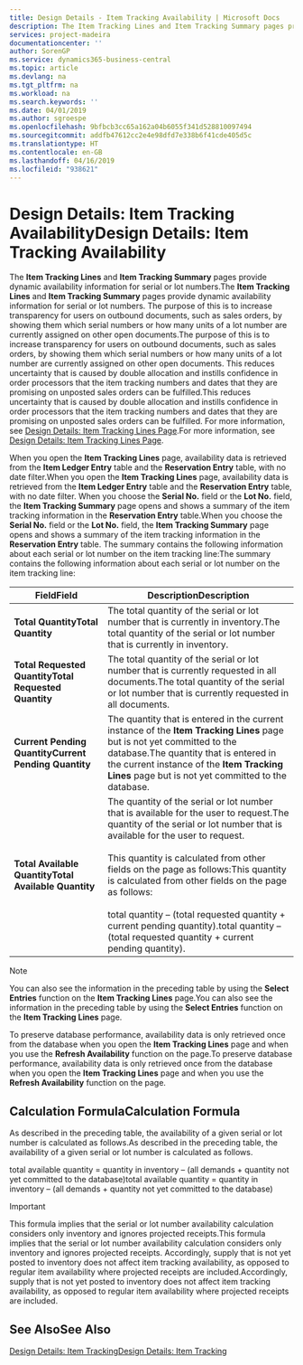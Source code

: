 ```yaml
---
title: Design Details - Item Tracking Availability | Microsoft Docs
description: The Item Tracking Lines and Item Tracking Summary pages provide dynamic availability information for serial or lot numbers. The purpose of this is to increase transparency for users on outbound documents, such as sales orders, by showing them which serial numbers or how many units of a lot number are currently assigned on other open documents.
services: project-madeira
documentationcenter: ''
author: SorenGP
ms.service: dynamics365-business-central
ms.topic: article
ms.devlang: na
ms.tgt_pltfrm: na
ms.workload: na
ms.search.keywords: ''
ms.date: 04/01/2019
ms.author: sgroespe
ms.openlocfilehash: 9bfbcb3cc65a162a04b6055f341d528810097494
ms.sourcegitcommit: addfb47612cc2e4e98dfd7e338b6f41cde405d5c
ms.translationtype: HT
ms.contentlocale: en-GB
ms.lasthandoff: 04/16/2019
ms.locfileid: "938621"
---
```

# <a name="design-details-item-tracking-availability"></a><span data-ttu-id="0052d-104">Design Details: Item Tracking Availability</span><span class="sxs-lookup"><span data-stu-id="0052d-104">Design Details: Item Tracking Availability</span></span>
<span data-ttu-id="0052d-105">The **Item Tracking Lines** and **Item Tracking Summary** pages provide dynamic availability information for serial or lot numbers.</span><span class="sxs-lookup"><span data-stu-id="0052d-105">The **Item Tracking Lines** and **Item Tracking Summary** pages provide dynamic availability information for serial or lot numbers.</span></span> <span data-ttu-id="0052d-106">The purpose of this is to increase transparency for users on outbound documents, such as sales orders, by showing them which serial numbers or how many units of a lot number are currently assigned on other open documents.</span><span class="sxs-lookup"><span data-stu-id="0052d-106">The purpose of this is to increase transparency for users on outbound documents, such as sales orders, by showing them which serial numbers or how many units of a lot number are currently assigned on other open documents.</span></span> <span data-ttu-id="0052d-107">This reduces uncertainty that is caused by double allocation and instills confidence in order processors that the item tracking numbers and dates that they are promising on unposted sales orders can be fulfilled.</span><span class="sxs-lookup"><span data-stu-id="0052d-107">This reduces uncertainty that is caused by double allocation and instills confidence in order processors that the item tracking numbers and dates that they are promising on unposted sales orders can be fulfilled.</span></span> <span data-ttu-id="0052d-108">For more information, see [Design Details: Item Tracking Lines Page](design-details-item-tracking-lines-window.md).</span><span class="sxs-lookup"><span data-stu-id="0052d-108">For more information, see [Design Details: Item Tracking Lines Page](design-details-item-tracking-lines-window.md).</span></span>  

 <span data-ttu-id="0052d-109">When you open the **Item Tracking Lines** page, availability data is retrieved from the **Item Ledger Entry** table and the **Reservation Entry** table, with no date filter.</span><span class="sxs-lookup"><span data-stu-id="0052d-109">When you open the **Item Tracking Lines** page, availability data is retrieved from the **Item Ledger Entry** table and the **Reservation Entry** table, with no date filter.</span></span> <span data-ttu-id="0052d-110">When you choose the **Serial No.** field or the **Lot No.** field, the **Item Tracking Summary** page opens and shows a summary of the item tracking information in the **Reservation Entry** table.</span><span class="sxs-lookup"><span data-stu-id="0052d-110">When you choose the **Serial No.** field or the **Lot No.** field, the **Item Tracking Summary** page opens and shows a summary of the item tracking information in the **Reservation Entry** table.</span></span> <span data-ttu-id="0052d-111">The summary contains the following information about each serial or lot number on the item tracking line:</span><span class="sxs-lookup"><span data-stu-id="0052d-111">The summary contains the following information about each serial or lot number on the item tracking line:</span></span>  

|<span data-ttu-id="0052d-112">Field</span><span class="sxs-lookup"><span data-stu-id="0052d-112">Field</span></span>|<span data-ttu-id="0052d-113">Description</span><span class="sxs-lookup"><span data-stu-id="0052d-113">Description</span></span>|  
|---------------------------------|---------------------------------------|  
|<span data-ttu-id="0052d-114">**Total Quantity**</span><span class="sxs-lookup"><span data-stu-id="0052d-114">**Total Quantity**</span></span>|<span data-ttu-id="0052d-115">The total quantity of the serial or lot number that is currently in inventory.</span><span class="sxs-lookup"><span data-stu-id="0052d-115">The total quantity of the serial or lot number that is currently in inventory.</span></span>|  
|<span data-ttu-id="0052d-116">**Total Requested Quantity**</span><span class="sxs-lookup"><span data-stu-id="0052d-116">**Total Requested Quantity**</span></span>|<span data-ttu-id="0052d-117">The total quantity of the serial or lot number that is currently requested in all documents.</span><span class="sxs-lookup"><span data-stu-id="0052d-117">The total quantity of the serial or lot number that is currently requested in all documents.</span></span>|  
|<span data-ttu-id="0052d-118">**Current Pending Quantity**</span><span class="sxs-lookup"><span data-stu-id="0052d-118">**Current Pending Quantity**</span></span>|<span data-ttu-id="0052d-119">The quantity that is entered in the current instance of the **Item Tracking Lines** page but is not yet committed to the database.</span><span class="sxs-lookup"><span data-stu-id="0052d-119">The quantity that is entered in the current instance of the **Item Tracking Lines** page but is not yet committed to the database.</span></span>|  
|<span data-ttu-id="0052d-120">**Total Available Quantity**</span><span class="sxs-lookup"><span data-stu-id="0052d-120">**Total Available Quantity**</span></span>|<span data-ttu-id="0052d-121">The quantity of the serial or lot number that is available for the user to request.</span><span class="sxs-lookup"><span data-stu-id="0052d-121">The quantity of the serial or lot number that is available for the user to request.</span></span><br /><br /> <span data-ttu-id="0052d-122">This quantity is calculated from other fields on the page as follows:</span><span class="sxs-lookup"><span data-stu-id="0052d-122">This quantity is calculated from other fields on the page as follows:</span></span><br /><br /> <span data-ttu-id="0052d-123">total quantity – (total requested quantity + current pending quantity).</span><span class="sxs-lookup"><span data-stu-id="0052d-123">total quantity – (total requested quantity + current pending quantity).</span></span>|  

> [!NOTE]  
>  <span data-ttu-id="0052d-124">You can also see the information in the preceding table by using the **Select Entries** function on the **Item Tracking Lines** page.</span><span class="sxs-lookup"><span data-stu-id="0052d-124">You can also see the information in the preceding table by using the **Select Entries** function on the **Item Tracking Lines** page.</span></span>  

 <span data-ttu-id="0052d-125">To preserve database performance, availability data is only retrieved once from the database when you open the **Item Tracking Lines** page and when you use the **Refresh Availability** function on the page.</span><span class="sxs-lookup"><span data-stu-id="0052d-125">To preserve database performance, availability data is only retrieved once from the database when you open the **Item Tracking Lines** page and when you use the **Refresh Availability** function on the page.</span></span>  

## <a name="calculation-formula"></a><span data-ttu-id="0052d-126">Calculation Formula</span><span class="sxs-lookup"><span data-stu-id="0052d-126">Calculation Formula</span></span>  
 <span data-ttu-id="0052d-127">As described in the preceding table, the availability of a given serial or lot number is calculated as follows.</span><span class="sxs-lookup"><span data-stu-id="0052d-127">As described in the preceding table, the availability of a given serial or lot number is calculated as follows.</span></span>  

 <span data-ttu-id="0052d-128">total available quantity = quantity in inventory – (all demands + quantity not yet committed to the database)</span><span class="sxs-lookup"><span data-stu-id="0052d-128">total available quantity = quantity in inventory – (all demands + quantity not yet committed to the database)</span></span>  

> [!IMPORTANT]  
>  <span data-ttu-id="0052d-129">This formula implies that the serial or lot number availability calculation considers only inventory and ignores projected receipts.</span><span class="sxs-lookup"><span data-stu-id="0052d-129">This formula implies that the serial or lot number availability calculation considers only inventory and ignores projected receipts.</span></span> <span data-ttu-id="0052d-130">Accordingly, supply that is not yet posted to inventory does not affect item tracking availability, as opposed to regular item availability where projected receipts are included.</span><span class="sxs-lookup"><span data-stu-id="0052d-130">Accordingly, supply that is not yet posted to inventory does not affect item tracking availability, as opposed to regular item availability where projected receipts are included.</span></span>  

## <a name="see-also"></a><span data-ttu-id="0052d-131">See Also</span><span class="sxs-lookup"><span data-stu-id="0052d-131">See Also</span></span>  
 [<span data-ttu-id="0052d-132">Design Details: Item Tracking</span><span class="sxs-lookup"><span data-stu-id="0052d-132">Design Details: Item Tracking</span></span>](design-details-item-tracking.md)
